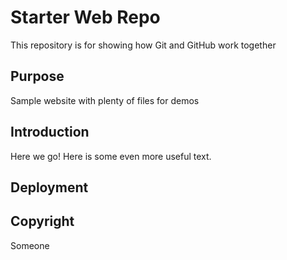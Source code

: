# Starter Web Repo

This repository is for showing how Git and GitHub work together

## Purpose

Sample website with plenty of files for demos

## Introduction

Here we go!
Here is some even more useful text.

## Deployment

## Copyright

Someone